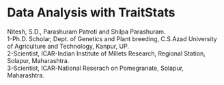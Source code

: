 # Data Analysis with TraitStats 
Nitesh, S.D., Parashuram Patroti and Shilpa Parashuram. <br> 
1-Ph.D. Scholar, Dept. of Genetics and Plant breeding, C.S.Azad University of Agriculture and Technology, Kanpur, UP. <br>
2-Scientist, ICAR-Indian Institute of Millets Research, Regional Station, Solapur, Maharashtra. <br>
3-Scientist, ICAR-National Reserach on Pomegranate, Solapur, Maharashtra. <br>
